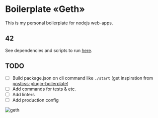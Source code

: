 # Boilerplate «Geth»

This is my personal boilerplate for nodejs web-apps.

## 42

See dependencies and scripts to run [here](https://github.com/vansosnin/boilerplate-geth/blob/master/package.json).

## TODO

- [ ] Build package.json on cli command like `./start` (get inspiration from [postcss-plugin-boilerplate](https://github.com/postcss/postcss-plugin-boilerplate))
- [ ] Add commands for tests & etc.
- [ ] Add linters
- [ ] Add production config

![geth](https://raw.githubusercontent.com/vansosnin/boilerplate-geth/master/content/geth_cut.jpg)